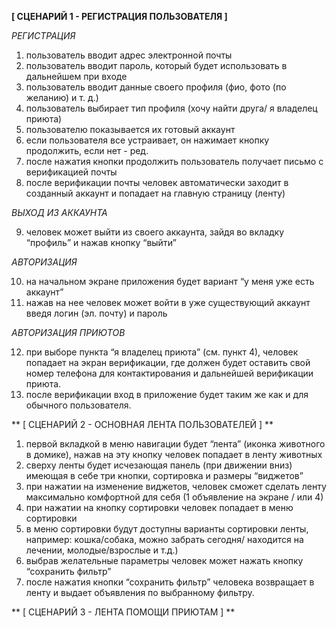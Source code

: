 **[ СЦЕНАРИЙ 1 - РЕГИСТРАЦИЯ ПОЛЬЗОВАТЕЛЯ ]**

*РЕГИСТРАЦИЯ*

1. пользователь вводит адрес электронной почты
2. пользователь вводит пароль, который будет использовать в дальнейшем при входе
3. пользователь вводит данные своего профиля (фио, фото (по желанию) и т. д.)
4. пользователь выбирает тип профиля (хочу найти друга/ я владелец приюта)
5. пользователю показывается их готовый аккаунт
6. если пользователя все устраивает, он нажимает кнопку продолжить, если нет - ред.
7. после нажатия кнопки продолжить пользователь получает письмо с верификацией почты
8. после верификации почты человек автоматически заходит в созданный аккаунт и попадает на главную страницу (ленту)

*ВЫХОД ИЗ АККАУНТА*

9. человек может выйти из своего аккаунта, зайдя во вкладку “профиль” и нажав кнопку “выйти”

*АВТОРИЗАЦИЯ*

10. на начальном экране приложения будет вариант “у меня уже есть аккаунт”
11. нажав на нее человек может войти в уже существующий аккаунт введя логин (эл. почту) и пароль

*АВТОРИЗАЦИЯ ПРИЮТОВ*

12. при выборе пункта “я владелец приюта” (см. пункт 4), человек попадает на экран верификации, где должен будет оставить свой номер телефона для контактирования и дальнейшей верификации приюта.
13. после верификации вход в приложение будет таким же как и для обычного пользователя.


** [ СЦЕНАРИЙ 2 - ОСНОВНАЯ ЛЕНТА ПОЛЬЗОВАТЕЛЕЙ ] **
1. первой вкладкой в меню навигации будет “лента” (иконка животного в домике), нажав на эту кнопку человек попадает в ленту животных
2. сверху ленты будет исчезающая панель (при движении вниз) имеющая в себе три кнопки, сортировка и размеры “виджетов”
3. при нажатии на изменение виджетов, человек сможет сделать ленту максимально комфортной для себя (1 объявление на экране / или 4)
4.  при нажатии на кнопку сортировки человек попадает в меню сортировки
5.  в меню сортировки будут доступны варианты сортировки ленты, например: кошка/собака, можно забрать сегодня/ находится на лечении, молодые/взрослые и т.д.)
6. выбрав желательные параметры человек может нажать кнопку “сохранить фильтр”
7. после нажатия кнопки “сохранить фильтр” человека возвращает в ленту и выдает объявления по выбранному фильтру.


** [ СЦЕНАРИЙ 3 - ЛЕНТА ПОМОЩИ ПРИЮТАМ ] **
